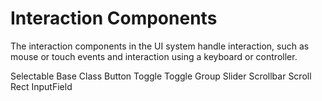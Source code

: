 # Interaction Components

The interaction components in the UI system handle interaction, such as mouse or touch events and interaction using a keyboard or controller.

Selectable Base Class
Button
Toggle
Toggle Group
Slider
Scrollbar
Scroll Rect
InputField
